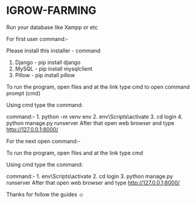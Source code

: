 # IGROW-FARMING

Run your database like Xampp or etc

For first user command:-

Please install this installer - command
1. Django - pip install django
2. MySQL - pip install mysqlclient
3. Pillow - pip install pillow

To run the program, open files and at the link type cmd to open command prompt (cmd)

Using cmd type the command:

command:- 1. python -m venv env
          2. env\Scripts\activate
          3. cd login
          4. python manage.py runserver
After that open web browser and type http://127.0.0.1:8000/

For the next open command:-

To run the program, open files and at the link type cmd

Using cmd type the command:

command:- 1. env\Scripts\activate
          2. cd login
          3. python manage.py runserver
After that open web browser and type http://127.0.0.1:8000/

Thanks for follow the guides ☺️
